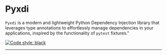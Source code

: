 # Pyxdi

`Pyxdi` is a modern and lightweight Python Dependency Injection library that leverages type annotations
to effortlessly manage dependencies in your applications, inspired by the functionality of `pytest` fixtures."

[![Code style: black](https://img.shields.io/badge/code%20style-black-000000.svg)](https://github.com/psf/black)

---
